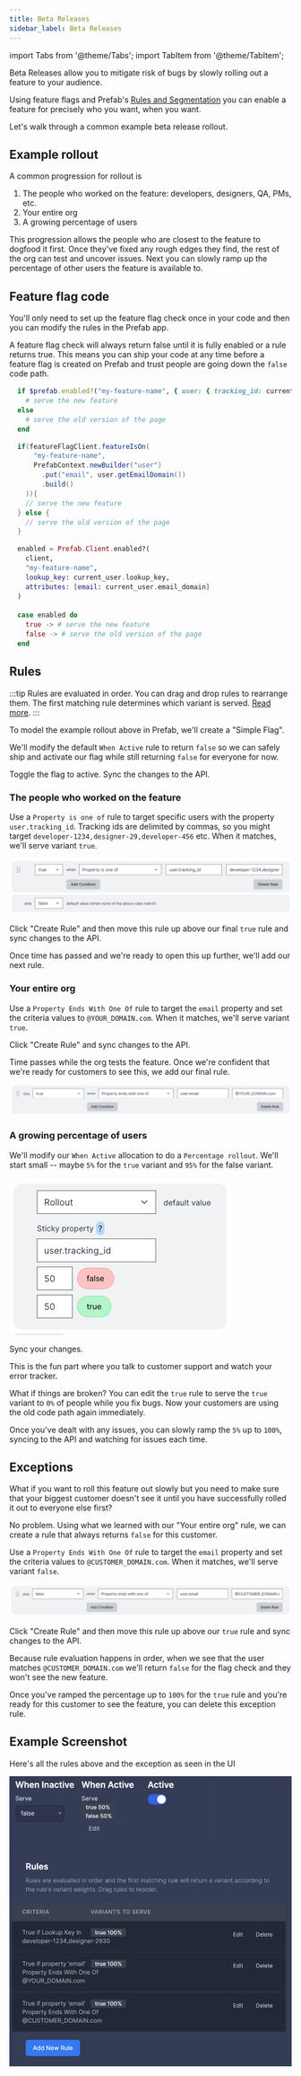 ```yaml
---
title: Beta Releases
sidebar_label: Beta Releases
---
```

import Tabs from '@theme/Tabs';
import TabItem from '@theme/TabItem';

Beta Releases allow you to mitigate risk of bugs by slowly rolling out a feature to your audience.

Using feature flags and Prefab's [Rules and Segmentation](/docs/explanations/rules-and-segmentation) you can enable a feature for precisely who you want, when you want.

Let's walk through a common example beta release rollout.

## Example rollout

A common progression for rollout is

1. The people who worked on the feature: developers, designers, QA, PMs, etc.
2. Your entire org
3. A growing percentage of users

This progression allows the people who are closest to the feature to dogfood it first. Once they've fixed any rough edges they find, the rest of the org can test and uncover issues. Next you can slowly ramp up the percentage of other users the feature is available to.

## Feature flag code

You'll only need to set up the feature flag check once in your code and then you can modify the rules in the Prefab app.

A feature flag check will always return false until it is fully enabled or a rule returns true. This means you can ship your code at any time before a feature flag is created on Prefab and trust people are going down the `false` code path.

<Tabs groupId="lang">
<TabItem value="ruby" label="Ruby">

```ruby
  if $prefab.enabled?("my-feature-name", { user: { tracking_id: current_user.tracking_id } })
    # serve the new feature
  else
    # serve the old version of the page
  end
```

</TabItem>
<TabItem value="java" label="Java">

```java
  if(featureFlagClient.featureIsOn(
      "my-feature-name",
      PrefabContext.newBuilder("user")
        .put("email", user.getEmailDomain())
        .build()
    )){
    // serve the new feature
  } else {
    // serve the old version of the page
  }
```

</TabItem>
<TabItem value="elixir" label="Elixir">

```elixir
  enabled = Prefab.Client.enabled?(
    client,
    "my-feature-name",
    lookup_key: current_user.lookup_key,
    attributes: [email: current_user.email_domain]
  )

  case enabled do
    true -> # serve the new feature
    false -> # serve the old version of the page
  end
```

</TabItem>
</Tabs>

## Rules

:::tip
Rules are evaluated in order. You can drag and drop rules to rearrange them. The first matching rule determines which variant is served. [Read more](/docs/explanations/rules-and-segmentation).
:::

To model the example rollout above in Prefab, we'll create a "Simple Flag".

We'll modify the default `When Active` rule to return `false` so we can safely ship and activate our flag while still returning `false` for everyone for now.

Toggle the flag to active. Sync the changes to the API.

### The people who worked on the feature

Use a `Property is one of` rule to target specific users with the property `user.tracking_id`. Tracking ids are delimited by commas, so you might target `developer-1234,designer-29,developer-456` etc. When it matches, we'll serve variant `true`.

![property is one of](/img/docs/example-beta-release-rules/property-is-one-of.png)

Click "Create Rule" and then move this rule up above our final `true` rule and sync changes to the API.

Once time has passed and we're ready to open this up further, we'll add our next rule.

### Your entire org

Use a `Property Ends With One Of` rule to target the `email` property and set the criteria values to `@YOUR_DOMAIN.com`. When it matches, we'll serve variant `true`.

Click "Create Rule" and sync changes to the API.

Time passes while the org tests the feature. Once we're confident that we're ready for customers to see this, we add our final rule.

![your org](/img/docs/example-beta-release-rules/your-org.png)

### A growing percentage of users

We'll modify our `When Active` allocation to do a `Percentage rollout`. We'll start small -- maybe `5%` for the `true` variant and `95%` for the false variant.

![percentage screenshot](/img/docs/example-beta-release-rules/percentage-rollout.png)

Sync your changes.

This is the fun part where you talk to customer support and watch your error tracker.

What if things are broken? You can edit the `true` rule to serve the `true` variant to `0%` of people while you fix bugs. Now your customers are using the old code path again immediately.

Once you've dealt with any issues, you can slowly ramp the `5%` up to `100%`, syncing to the API and watching for issues each time.

## Exceptions

What if you want to roll this feature out slowly but you need to make sure that your biggest customer doesn't see it until you have successfully rolled it out to everyone else first?

No problem. Using what we learned with our "Your entire org" rule, we can create a rule that always returns `false` for this customer.

Use a `Property Ends With One Of` rule to target the `email` property and set the criteria values to `@CUSTOMER_DOMAIN.com`. When it matches, we'll serve variant `false`.

![exception](/img/docs/example-beta-release-rules/exception.png)

Click "Create Rule" and then move this rule up above our `true` rule and sync changes to the API.

Because rule evaluation happens in order, when we see that the user matches `@CUSTOMER_DOMAIN.com` we'll return `false` for the flag check and they won't see the new feature.

Once you've ramped the percentage up to `100%` for the `true` rule and you're ready for this customer to see the feature, you can delete this exception rule.

## Example Screenshot

Here's all the rules above and the exception as seen in the UI

![example screenshot](/img/docs/example-beta-release-rules/all-rules.png)
